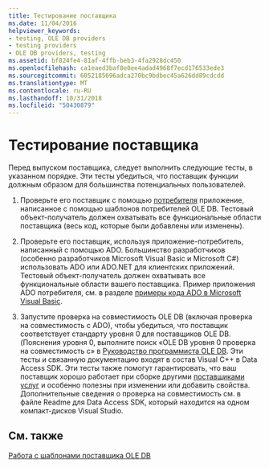 ```yaml
---
title: Тестирование поставщика
ms.date: 11/04/2016
helpviewer_keywords:
- testing, OLE DB providers
- testing providers
- OLE DB providers, testing
ms.assetid: bf824fe4-81af-4ffb-beb3-4fa2928dc450
ms.openlocfilehash: ca1eaed3baf8e0ee4adad4968f7ecd176533ede3
ms.sourcegitcommit: 6052185696adca270bc9bdbec45a626dd89cdcdd
ms.translationtype: MT
ms.contentlocale: ru-RU
ms.lasthandoff: 10/31/2018
ms.locfileid: "50430879"
---
```

# <a name="testing-your-provider"></a>Тестирование поставщика

Перед выпуском поставщика, следует выполнить следующие тесты, в указанном порядке. Эти тесты убедиться, что поставщик функции должным образом для большинства потенциальных пользователей.

1. Проверьте его поставщик с помощью [потребителя](../../data/oledb/creating-an-ole-db-consumer.md) приложение, написанное с помощью шаблонов потребителей OLE DB. Тестовый объект-получатель должен охватывать все функциональные области поставщика (весь код, которые были добавлены или изменены).

1. Проверьте его поставщик, используя приложение-потребитель, написанный с помощью ADO. Большинство разработчиков (особенно разработчиков Microsoft Visual Basic и Microsoft C#) использовать ADO или ADO.NET для клиентских приложений. Тестовый объект-получатель должен охватывать все функциональные области вашего поставщика. Пример приложения ADO потребителя, см. в разделе [примеры кода ADO в Microsoft Visual Basic](https://msdn.microsoft.com/library/ms807514.aspx).

1. Запустите проверка на совместимость OLE DB (включая проверка на совместимость с ADO), чтобы убедиться, что поставщик соответствует стандарту уровня 0 для поставщиков OLE DB. (Пояснения уровня 0, выполните поиск «OLE DB уровня 0 проверка на совместимость с» в [Руководство программиста OLE DB](/previous-versions/windows/desktop/ms713643). Эти тесты и связанную документацию входят в состав Visual C++ в Data Access SDK. Эти тесты также помогут гарантировать, что ваш поставщик хорошо работает при сборке другими [поставщиками услуг](../../data/oledb/ole-db-resource-pooling-and-services.md) и особенно полезны при изменении или добавить свойства. Дополнительные сведения о проверка на совместимость см. в файле Readme для Data Access SDK, который находится на одном компакт-дисков Visual Studio.

## <a name="see-also"></a>См. также

[Работа с шаблонами поставщика OLE DB](../../data/oledb/working-with-ole-db-provider-templates.md)